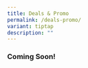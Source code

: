 ```yaml
---
title: Deals & Promo
permalink: /deals-promo/
variant: tiptap
description: ""
---
```

<h3>Coming Soon!</h3>
<p></p>